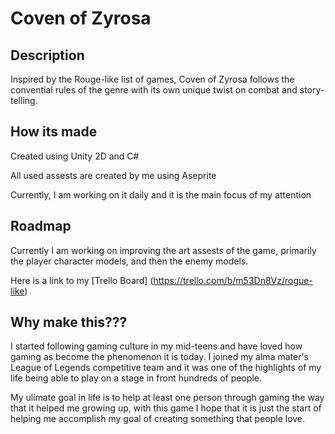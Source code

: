 # Coven of Zyrosa


## Description

Inspired by the Rouge-like list of games, Coven of Zyrosa follows the convential rules of the genre with its own unique twist on combat and story-telling.


## How its made

Created using Unity 2D and C#

All used assests are created by me using Aseprite

Currently, I am working on it daily and it is the main focus of my attention

## Roadmap

Currently I am working on improving the art assests of the game, primarily the player character models, and then the enemy models.

Here is a link to my [Trello Board] (https://trello.com/b/m53Dn8Vz/rogue-like)

## Why make this???

I started following gaming culture in my mid-teens and have loved how gaming as become the phenomenon it is today. I joined my alma mater's League of Legends competitive team and it was one of the highlights of my life being able to play on a stage in front hundreds of people. 

My ulimate goal in life is to help at least one person through gaming the way that it helped me growing up, with this game I hope that it is just the start of helping me accomplish my goal of creating something that people love.
